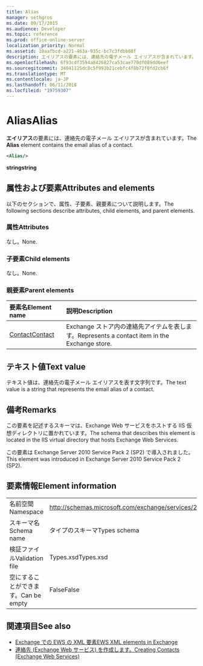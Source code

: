 ```yaml
---
title: Alias
manager: sethgros
ms.date: 09/17/2015
ms.audience: Developer
ms.topic: reference
ms.prod: office-online-server
localization_priority: Normal
ms.assetid: 18aafbcd-a221-463a-935c-bc7c3fdbb08f
description: エイリアスの要素には、連絡先の電子メール エイリアスが含まれています。
ms.openlocfilehash: 6f93cdf3594a8426827ca53cae770df089dd6eef
ms.sourcegitcommit: 34041125dc8c5f993b21cebfc4f8b72f0fd2cb6f
ms.translationtype: MT
ms.contentlocale: ja-JP
ms.lasthandoff: 06/11/2018
ms.locfileid: "19759307"
---
```

# <a name="alias"></a><span data-ttu-id="7a782-103">Alias</span><span class="sxs-lookup"><span data-stu-id="7a782-103">Alias</span></span>

<span data-ttu-id="7a782-104">**エイリアス**の要素には、連絡先の電子メール エイリアスが含まれています。</span><span class="sxs-lookup"><span data-stu-id="7a782-104">The **Alias** element contains the email alias of a contact.</span></span> 
  
```XML
<Alias/>
```

 <span data-ttu-id="7a782-105">**string**</span><span class="sxs-lookup"><span data-stu-id="7a782-105">**string**</span></span>
## <a name="attributes-and-elements"></a><span data-ttu-id="7a782-106">属性および要素</span><span class="sxs-lookup"><span data-stu-id="7a782-106">Attributes and elements</span></span>

<span data-ttu-id="7a782-107">以下のセクションで、属性、子要素、親要素について説明します。</span><span class="sxs-lookup"><span data-stu-id="7a782-107">The following sections describe attributes, child elements, and parent elements.</span></span>
  
### <a name="attributes"></a><span data-ttu-id="7a782-108">属性</span><span class="sxs-lookup"><span data-stu-id="7a782-108">Attributes</span></span>

<span data-ttu-id="7a782-109">なし。</span><span class="sxs-lookup"><span data-stu-id="7a782-109">None.</span></span>
  
### <a name="child-elements"></a><span data-ttu-id="7a782-110">子要素</span><span class="sxs-lookup"><span data-stu-id="7a782-110">Child elements</span></span>

<span data-ttu-id="7a782-111">なし。</span><span class="sxs-lookup"><span data-stu-id="7a782-111">None.</span></span>
  
### <a name="parent-elements"></a><span data-ttu-id="7a782-112">親要素</span><span class="sxs-lookup"><span data-stu-id="7a782-112">Parent elements</span></span>

|<span data-ttu-id="7a782-113">**要素名**</span><span class="sxs-lookup"><span data-stu-id="7a782-113">**Element name**</span></span>|<span data-ttu-id="7a782-114">**説明**</span><span class="sxs-lookup"><span data-stu-id="7a782-114">**Description**</span></span>|
|:-----|:-----|
|[<span data-ttu-id="7a782-115">Contact</span><span class="sxs-lookup"><span data-stu-id="7a782-115">Contact</span></span>](contact.md) <br/> |<span data-ttu-id="7a782-116">Exchange ストア内の連絡先アイテムを表します。</span><span class="sxs-lookup"><span data-stu-id="7a782-116">Represents a contact item in the Exchange store.</span></span>  <br/> |
   
## <a name="text-value"></a><span data-ttu-id="7a782-117">テキスト値</span><span class="sxs-lookup"><span data-stu-id="7a782-117">Text value</span></span>

<span data-ttu-id="7a782-118">テキスト値は、連絡先の電子メール エイリアスを表す文字列です。</span><span class="sxs-lookup"><span data-stu-id="7a782-118">The text value is a string that represents the email alias of a contact.</span></span>
  
## <a name="remarks"></a><span data-ttu-id="7a782-119">備考</span><span class="sxs-lookup"><span data-stu-id="7a782-119">Remarks</span></span>

<span data-ttu-id="7a782-120">この要素を記述するスキーマは、Exchange Web サービスをホストする IIS 仮想ディレクトリに置かれています。</span><span class="sxs-lookup"><span data-stu-id="7a782-120">The schema that describes this element is located in the IIS virtual directory that hosts Exchange Web Services.</span></span>
  
<span data-ttu-id="7a782-121">この要素は Exchange Server 2010 Service Pack 2 (SP2) で導入されました。</span><span class="sxs-lookup"><span data-stu-id="7a782-121">This element was introduced in Exchange Server 2010 Service Pack 2 (SP2).</span></span>
  
## <a name="element-information"></a><span data-ttu-id="7a782-122">要素情報</span><span class="sxs-lookup"><span data-stu-id="7a782-122">Element information</span></span>

|||
|:-----|:-----|
|<span data-ttu-id="7a782-123">名前空間</span><span class="sxs-lookup"><span data-stu-id="7a782-123">Namespace</span></span>  <br/> |http://schemas.microsoft.com/exchange/services/2006/types  <br/> |
|<span data-ttu-id="7a782-124">スキーマ名</span><span class="sxs-lookup"><span data-stu-id="7a782-124">Schema name</span></span>  <br/> |<span data-ttu-id="7a782-125">タイプのスキーマ</span><span class="sxs-lookup"><span data-stu-id="7a782-125">Types schema</span></span>  <br/> |
|<span data-ttu-id="7a782-126">検証ファイル</span><span class="sxs-lookup"><span data-stu-id="7a782-126">Validation file</span></span>  <br/> |<span data-ttu-id="7a782-127">Types.xsd</span><span class="sxs-lookup"><span data-stu-id="7a782-127">Types.xsd</span></span>  <br/> |
|<span data-ttu-id="7a782-128">空にすることができます。</span><span class="sxs-lookup"><span data-stu-id="7a782-128">Can be empty</span></span>  <br/> |<span data-ttu-id="7a782-129">False</span><span class="sxs-lookup"><span data-stu-id="7a782-129">False</span></span>  <br/> |
   
## <a name="see-also"></a><span data-ttu-id="7a782-130">関連項目</span><span class="sxs-lookup"><span data-stu-id="7a782-130">See also</span></span>

- [<span data-ttu-id="7a782-131">Exchange での EWS の XML 要素</span><span class="sxs-lookup"><span data-stu-id="7a782-131">EWS XML elements in Exchange</span></span>](ews-xml-elements-in-exchange.md)
- [<span data-ttu-id="7a782-132">連絡先 (Exchange Web サービス) を作成します。</span><span class="sxs-lookup"><span data-stu-id="7a782-132">Creating Contacts (Exchange Web Services)</span></span>](http://msdn.microsoft.com/library/4845917e-70d1-481c-bbd7-011ec6571789%28Office.15%29.aspx)

